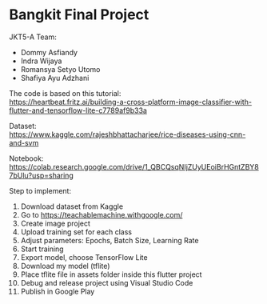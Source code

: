 # Bangkit Final Project

JKT5-A Team:  
- Dommy Asfiandy  
- Indra Wijaya  
- Romansya Setyo Utomo  
- Shafiya Ayu Adzhani  
    
The code is based on this tutorial:  
https://heartbeat.fritz.ai/building-a-cross-platform-image-classifier-with-flutter-and-tensorflow-lite-c7789af9b33a    

Dataset:  
https://www.kaggle.com/rajeshbhattacharjee/rice-diseases-using-cnn-and-svm    

Notebook:    
https://colab.research.google.com/drive/1_QBCQsqNIjZUyUEoiBrHGntZBY87bUlu?usp=sharing      

Step to implement:  
1. Download dataset from Kaggle
2. Go to https://teachablemachine.withgoogle.com/
3. Create image project
4. Upload training set for each class
5. Adjust parameters: Epochs, Batch Size, Learning Rate
6. Start training
7. Export model, choose TensorFlow Lite
8. Download my model (tflite)
9. Place tflite file in assets folder inside this flutter project
10. Debug and release project using Visual Studio Code
11. Publish in Google Play
